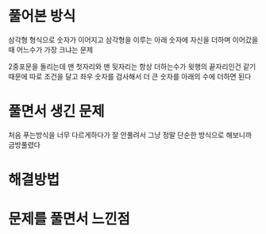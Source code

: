 # 풀어본 방식

삼각형 형식으로 숫자가 이어지고 삼각형을 이루는 아래 숫자에 자신을 더하며 이어갔을때 어느수가 가장 크냐는 문제

2중포문을 돌리는데 맨 첫자리와 맨 뒷자리는 항상 더하는수가 윗행의 끝자리인건 같기때문에 따로 조건을 달고 좌우 숫자를 검사해서 더 큰 숫자를 아래의 수에 더하면 된다

# 풀면서 생긴 문제

처음 푸는방식을 너무 다르게하다가 잘 안풀려서 그냥 정말 단순한 방식으로 해보니까 금방풀렸다

# 해결방법

# 문제를 풀면서 느낀점